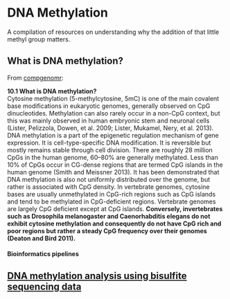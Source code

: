 # DNA Methylation

A compilation of resources on understanding why the addition of that little methyl group matters.

## What is DNA methylation?

From [compgenomr](https://compgenomr.github.io/book/what-is-dna-methylation.html):  

**10.1 What is DNA methylation?**  
Cytosine methylation (5-methylcytosine, 5mC) is one of the main covalent base modifications in eukaryotic genomes, generally observed on CpG dinucleotides. Methylation can also rarely occur in a non-CpG context, but this was mainly observed in human embryonic stem and neuronal cells (Lister, Pelizzola, Dowen, et al. 2009; Lister, Mukamel, Nery, et al. 2013). DNA methylation is a part of the epigenetic regulation mechanism of gene expression. It is cell-type-specific DNA modification. It is reversible but mostly remains stable through cell division. There are roughly 28 million CpGs in the human genome, 60–80% are generally methylated. Less than 10% of CpGs occur in CG-dense regions that are termed CpG islands in the human genome (Smith and Meissner 2013). It has been demonstrated that DNA methylation is also not uniformly distributed over the genome, but rather is associated with CpG density. In vertebrate genomes, cytosine bases are usually unmethylated in CpG-rich regions such as CpG islands and tend to be methylated in CpG-deficient regions. Vertebrate genomes are largely CpG deficient except at CpG islands. **Conversely, invertebrates such as Drosophila melanogaster and Caenorhabditis elegans do not exhibit cytosine methylation and consequently do not have CpG rich and poor regions but rather a steady CpG frequency over their genomes (Deaton and Bird 2011).** 



#### Bioinformatics pipelines

[DNA methylation analysis using bisulfite sequencing data](https://compgenomr.github.io/book/bsseq.html)  
-
